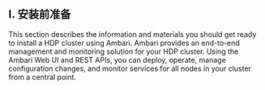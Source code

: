 ## I. 安装前准备

This section describes the information and materials you should get ready to install a HDP cluster using Ambari. Ambari provides an end-to-end management and monitoring solution for your HDP cluster. Using the Ambari Web UI and REST APIs, you can deploy, operate, manage configuration changes, and monitor services for all nodes in your cluster from a central point.



